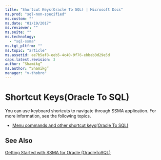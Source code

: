```yaml
---
title: "Shortcut Keys(Oracle To SQL) | Microsoft Docs"
ms.prod: "sql-non-specified"
ms.custom: ""
ms.date: "01/19/2017"
ms.reviewer: ""
ms.suite: ""
ms.technology: 
  - "sql-ssma"
ms.tgt_pltfrm: ""
ms.topic: "article"
ms.assetid: ae7b5af8-eeb5-4c40-9f76-ebbab3d29e5d
caps.latest.revision: 3
author: “Shamikg”
ms.author: “Shamikg”
manager: "v-thobro"
---
```

# Shortcut Keys(Oracle To SQL)
You can use keyboard shortcuts to navigate through SSMA application. For more information, see the following topics.  
  
-   [Menu commands and other shortcut keys&#40;Oracle To SQL&#41;](../../ssma/oracle/menu-commands-and-other-shortcut-keys-oracle-to-sql.md)  
  
## See Also  
[Getting Started with SSMA for Oracle &#40;OracleToSQL&#41;](../../ssma/oracle/getting-started-with-ssma-for-oracle-oracletosql.md)  
  
